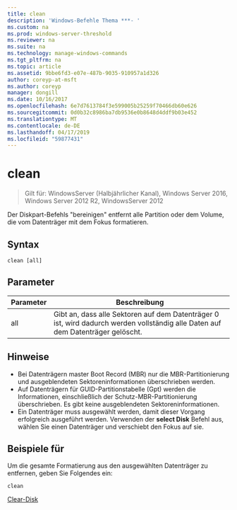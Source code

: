 ```yaml
---
title: clean
description: 'Windows-Befehle Thema ***- '
ms.custom: na
ms.prod: windows-server-threshold
ms.reviewer: na
ms.suite: na
ms.technology: manage-windows-commands
ms.tgt_pltfrm: na
ms.topic: article
ms.assetid: 9bbe6fd3-e07e-487b-9035-910957a1d326
author: coreyp-at-msft
ms.author: coreyp
manager: dongill
ms.date: 10/16/2017
ms.openlocfilehash: 6e7d7613784f3e599005b25259f70466db60e626
ms.sourcegitcommit: 0d0b32c8986ba7db9536e0b8648d4ddf9b03e452
ms.translationtype: MT
ms.contentlocale: de-DE
ms.lasthandoff: 04/17/2019
ms.locfileid: "59877431"
---
```

# <a name="clean"></a>clean

>Gilt für: WindowsServer (Halbjährlicher Kanal), Windows Server 2016, Windows Server 2012 R2, WindowsServer 2012

Der Diskpart-Befehls "bereinigen" entfernt alle Partition oder dem Volume, die vom Datenträger mit dem Fokus formatieren.
## <a name="syntax"></a>Syntax
```
clean [all]
```
## <a name="parameters"></a>Parameter
|Parameter|Beschreibung|
|-------|--------|
|all|Gibt an, dass alle Sektoren auf dem Datenträger 0 ist, wird dadurch werden vollständig alle Daten auf dem Datenträger gelöscht.|
## <a name="remarks"></a>Hinweise
-   Bei Datenträgern master Boot Record (MBR) nur die MBR-Partitionierung und ausgeblendeten Sektoreninformationen überschrieben werden.
-   Auf Datenträgern für GUID-Partitionstabelle (Gpt) werden die Informationen, einschließlich der Schutz-MBR-Partitionierung überschrieben. Es gibt keine ausgeblendeten Sektoreninformationen.
-   Ein Datenträger muss ausgewählt werden, damit dieser Vorgang erfolgreich ausgeführt werden. Verwenden der **select Disk** Befehl aus, wählen Sie einen Datenträger und verschiebt den Fokus auf sie.
## <a name="BKMK_examples"></a>Beispiele für
Um die gesamte Formatierung aus den ausgewählten Datenträger zu entfernen, geben Sie Folgendes ein:
```
clean
```

[Clear-Disk](https://technet.microsoft.com/library/hh848661.aspx)
